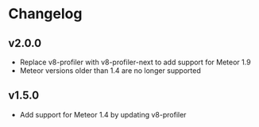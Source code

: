 # Changelog

## v2.0.0

* Replace v8-profiler with v8-profiler-next to add support for Meteor 1.9
* Meteor versions older than 1.4 are no longer supported

## v1.5.0

* Add support for Meteor 1.4 by updating v8-profiler
